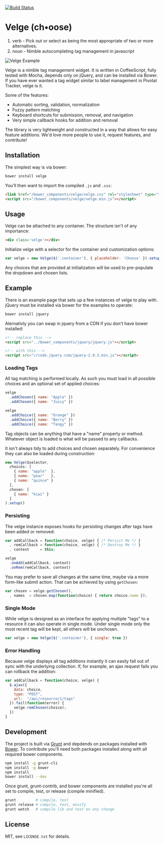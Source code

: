 [![Build Status](https://travis-ci.org/dscout/velge.png?branch=master)](https://travis-ci.org/dscout/velge)

# Velge (ch•oose)

1. verb - Pick out or select as being the most appropriate of two or more alternatives.
2. noun - Nimble autocompleting tag management in javascript

![Velge Example](http://assets-dscoutapp-com.s3.amazonaws.com/velge_sample.png)

Velge is a nimble tag management widget. It is written in CoffeeScript, fully
tested with Mocha, depends only on jQuery, and can be installed via Bower. If
you have ever wanted a tag widget similar to label management in Pivotal
Tracker, velge is it.

Some of the features:

* Automatic sorting, validation, normalization
* Fuzzy pattern matching
* Keyboard shortcuts for submission, removal, and navigation
* Very simple callback hooks for addition and removal

The library is very lightweight and constructed in a way that allows for easy
feature additions. We'd love more people to use it, request features, and
contribute!

## Installation

The simplest way is via bower:

```bash
bower install velge
```

You'll then want to import the compiled `.js` and `.css`:

```html
<link href="/bower_components/velge/velge.css" rel="stylesheet" type="text/css">
<script src="/bower_components/velge/velge.min.js"></script>
```

## Usage

Velge can be attached to any container. The structure isn't of any importance:

```html
<div class='velge'></div>
```

Initialize velge with a selector for the container and customization options:

```javascript
var velge = new Velge($('.container'), { placeholder: 'Choose' }).setup()
```

Any choices that are provided at initialization will be used to pre-populate
the dropdown and chosen lists.

## Example

There is an example page that sets up a few instances of velge to play with.
jQuery must be installed via bower for the examples to operate:

```bash
bower install jquery
```

Alernativly you can swap in jquery from a CDN if you don't have bower installed:

```html
<!-- replace this -->
<script src="../bower_components/jquery/jquery.js"></script>

<!-- with this -->
<script src="//code.jquery.com/jquery-2.0.3.min.js"></script>
```

### Loading Tags

All tag matching is performed locally. As such you must load in all possible
choices and an optional set of applied choices:

```javascript
velge
  .addChosen({ name: "Apple" })
  .addChosen({ name: "Juicy" })

velge
  .addChoice({ name: "Orange" })
  .addChoice({ name: "Berry" })
  .addChoice({ name: "Tangy" })
```

Tag objects can be anything that have a "name" property or method. Whatever
object is loaded is what will be passed to any callbacks.

It isn't always tidy to add choices and chosen separately. For convenience they can
also be loaded during construction:

```javascript
new Velge($selector,
  choices: [
    { name: "apple"  },
    { name: "pear"   },
    { name: "quince" }
  ],
  chosen: [
    { name: "kiwi" }
  ]
).setup()
```

### Persisting

The velge instance exposes hooks for persisting changes after tags have been
added or removed:

```javascript
var addCallback = function(choice, velge) { /* Persist Me */ }
  , remCallback = function(choice, velge) { /* Destroy Me */ }
  , context     = this;

velge
  .onAdd(addCallback, context)
  .onRem(remCallback, context)
```

You may prefer to save all changes at the same time, maybe via a more form-like
submit action. That can be achieved by using `getChosen`:

```javascript
var chosen = velge.getChosen(),
  , names  = chosen.map(function(choice) { return choice.name });
```

### Single Mode

While velge is designed as an interface for applying multiple "tags" to a
resource it can also operate in single mode. Under single mode only the most
recent tag will be kept, all others will be unchosen.

```javascript
var velge = new Velge($('.container'), { single: true })
```

### Error Handling

Because velge displays all tag additions instantly it can easily fall out of
sync with the underlying collection. If, for example, an ajax request fails you
can rollback the addition:

```javascript
var addCallback = function(choice, velge) {
  $.ajax({
    data: choice,
    type: "POST",
    url:  "/api/resource/1/tags"
  }).fail(function(error) {
    velge.remChosen(choice);
  })
}
```

## Development

The project is built via [Grunt](http://gruntjs.com) and depdends on packages
installed with [Bower](http://bower.io). To contribute you'll need both
packages installed along with all required bower components.

```bash
npm install -g grunt-cli
npm install -g bower
npm install
bower install --dev
```

Once grunt, grunt-contrib, and bower components are installed you're all set to
compile, test, or release (compile minified).

```bash
grunt         # compile, test
grunt release # compile, test, minify
grunt watch   # compile lib and test on any change
```

## License

MIT, see `LICENSE.txt` for details.
